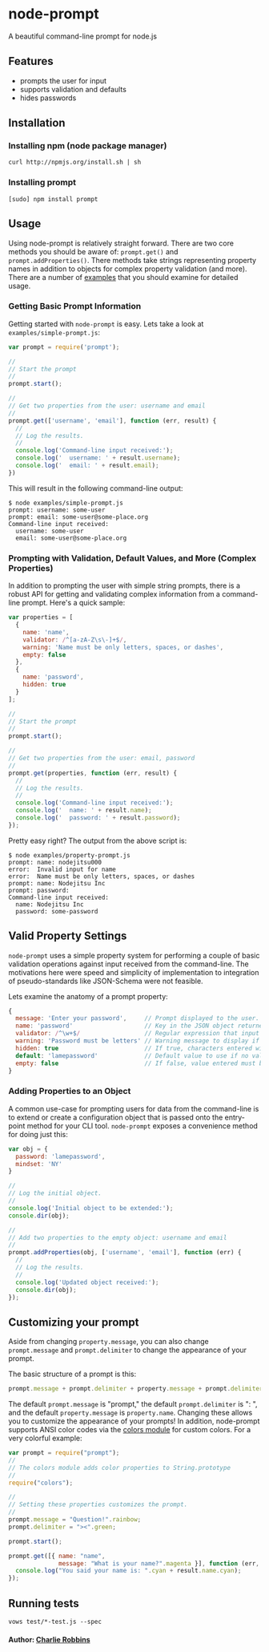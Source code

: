# node-prompt

A beautiful command-line prompt for node.js

## Features

* prompts the user for input
* supports validation and defaults
* hides passwords

## Installation

### Installing npm (node package manager)
```
curl http://npmjs.org/install.sh | sh
```

### Installing prompt
```
[sudo] npm install prompt
```

## Usage
Using node-prompt is relatively straight forward. There are two core methods you should be aware of: `prompt.get()` and `prompt.addProperties()`. There methods take strings representing property names in addition to objects for complex property validation (and more). There are a number of [examples][0] that you should examine for detailed usage.

### Getting Basic Prompt Information
Getting started with `node-prompt` is easy. Lets take a look at `examples/simple-prompt.js`:

``` js
var prompt = require('prompt');

//
// Start the prompt
//
prompt.start();

//
// Get two properties from the user: username and email
//
prompt.get(['username', 'email'], function (err, result) {
  //
  // Log the results.
  //
  console.log('Command-line input received:');
  console.log('  username: ' + result.username);
  console.log('  email: ' + result.email);
})
```

This will result in the following command-line output:

```
$ node examples/simple-prompt.js 
prompt: username: some-user
prompt: email: some-user@some-place.org
Command-line input received:
  username: some-user
  email: some-user@some-place.org
```

### Prompting with Validation, Default Values, and More (Complex Properties)
In addition to prompting the user with simple string prompts, there is a robust API for getting and validating complex information from a command-line prompt. Here's a quick sample:

``` js
var properties = [
  {
    name: 'name', 
    validator: /^[a-zA-Z\s\-]+$/,
    warning: 'Name must be only letters, spaces, or dashes',
    empty: false
  },
  {
    name: 'password',
    hidden: true
  }
];

//
// Start the prompt
//
prompt.start();

//
// Get two properties from the user: email, password
//
prompt.get(properties, function (err, result) {
  //
  // Log the results.
  //
  console.log('Command-line input received:');
  console.log('  name: ' + result.name);
  console.log('  password: ' + result.password);
});
```

Pretty easy right? The output from the above script is: 

```
$ node examples/property-prompt.js
prompt: name: nodejitsu000
error:  Invalid input for name
error:  Name must be only letters, spaces, or dashes
prompt: name: Nodejitsu Inc
prompt: password: 
Command-line input received:
  name: Nodejitsu Inc
  password: some-password  
```

## Valid Property Settings
`node-prompt` uses a simple property system for performing a couple of basic validation operations against input received from the command-line. The motivations here were speed and simplicity of implementation to integration of pseudo-standards like JSON-Schema were not feasible. 

Lets examine the anatomy of a prompt property:

``` js
{
  message: 'Enter your password',     // Prompt displayed to the user. If not supplied name will be used.
  name: 'password'                    // Key in the JSON object returned from `.get()`.
  validator: /^\w+$/                  // Regular expression that input must be valid against.
  warning: 'Password must be letters' // Warning message to display if validation fails.
  hidden: true                        // If true, characters entered will not be output to console.
  default: 'lamepassword'             // Default value to use if no value is entered.
  empty: false                        // If false, value entered must be non-empty.
}
```

### Adding Properties to an Object 
A common use-case for prompting users for data from the command-line is to extend or create a configuration object that is passed onto the entry-point method for your CLI tool. `node-prompt` exposes a convenience method for doing just this: 

``` js
var obj = {
  password: 'lamepassword',
  mindset: 'NY'
}

//
// Log the initial object.
//
console.log('Initial object to be extended:');
console.dir(obj);

//
// Add two properties to the empty object: username and email
//
prompt.addProperties(obj, ['username', 'email'], function (err) {
  //
  // Log the results.
  //
  console.log('Updated object received:');
  console.dir(obj);
});
```

## Customizing your prompt
Aside from changing `property.message`, you can also change `prompt.message`
and `prompt.delimiter` to change the appearance of your prompt.

The basic structure of a prompt is this:

``` js
prompt.message + prompt.delimiter + property.message + prompt.delimiter;
```

The default `prompt.message` is "prompt," the default `prompt.delimiter` is
": ", and the default `property.message` is `property.name`.
Changing these allows you to customize the appearance of your prompts! In
addition, node-prompt supports ANSI color codes via the
[colors module](https://github.com/Marak/colors.js) for custom colors. For a
very colorful example:

``` js
var prompt = require("prompt");
//
// The colors module adds color properties to String.prototype
//
require("colors");

//
// Setting these properties customizes the prompt.
//
prompt.message = "Question!".rainbow;
prompt.delimiter = "><".green;

prompt.start();

prompt.get([{ name: "name",
              message: "What is your name?".magenta }], function (err, result) {
  console.log("You said your name is: ".cyan + result.name.cyan);
});
```

## Running tests
```
vows test/*-test.js --spec
```

#### Author: [Charlie Robbins][1]

[0]: https://github.com/nodejitsu/prompt/tree/master/examples
[1]: http://nodejitsu.com
